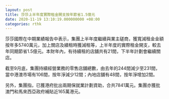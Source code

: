 ```yaml
---
layout: post
title: 莎莎上半年度實際租金開支按年節省1.5億元
date: 2020-11-19 13:10:19.000000000 +08:00
categories: rthk
---
```


莎莎國際在中期業績報告中表示，集團上半年度繼續與業主磋商，獲寬減租金金額按年多5740萬元，加上關店及續租時獲減租等，上半年度的實際租金開支，較去年同期節省1.5億元。本財年內，有待續租的店舖共有21間，下半年計劃會繼續關店。

截至9月底，集團持續經營業務的零售店舖總數，由去年的244間減少至231間，當中港澳市場有106間，按年淨減少12間；內地店舖有48間，按年淨增加2間。

另外，集團指，已獲港府批出兩期保就業計劃資助，合共7841萬元。集團亦獲批澳門和馬來西亞政府補貼近165萬港元。
